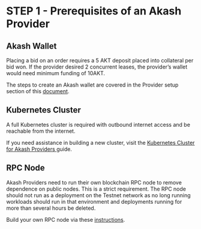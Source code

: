 # STEP 1 - Prerequisites of an Akash Provider

## Akash Wallet

Placing a bid on an order requires a 5 AKT deposit placed into collateral per bid won. If the provider desired 2 concurrent leases, the provider’s wallet would need minimum funding of 10AKT.

The steps to create an Akash wallet are covered in the Provider setup section of this [document](https://docs.akash.network/token/keplr).

## **Kubernetes Cluster**

A full Kubernetes cluster is required with outbound internet access and be reachable from the internet.

If you need assistance in building a new cluster, visit the [Kubernetes Cluster for Akash Providers ](broken-reference)guide.

## RPC Node

Akash Providers need to run their own blockchain RPC node to remove dependence on public nodes.  This is a strict requirement.  The RPC node should not run as a deployment on the Testnet network as no long running workloads should run in that environment and deployments running for more than several hours be deleted.

Build your own RPC node via these [instructions](broken-reference).
